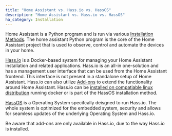 ```yaml
---
title: "Home Assistant vs. Hass.io vs. HassOS"
description: "Home Assistant vs. Hass.io vs. HassOS"
ha_category: Installation
---
```


Home Assistant is a Python program and is run via various [Installation Methods](https://www.home-assistant.io/docs/installation/).  The home assistant Python program is the core of the Home Assistant project that is used to observe, control and automate the devices in your home.  

[Hass.io](https://www.home-assistant.io/hassio/) is a Docker-based system for managing your Home Assistant installation and related applications. Hass.io is an all-in one-solution and has a management user interface that can be used from the Home Assistant frontend. This interface is not present in a standalone setup of Home Assistant. Hass.io can also utilize [Add-ons](https://www.home-assistant.io/addons/) to extend the functionality around Home Assistant. Hass.io can be [installed on compatiable linux distribution](https://www.home-assistant.io/hassio/installation/#alternative-install-on-a-generic-linux-host) running docker or is part of the HassOS installation method.  

[HassOS](https://github.com/home-assistant/hassos) is a Operating System specifcally deisgned to run Hass.io.  The whole system is optimized for the embedded system, security and allows for seamless updates of the underlying Operating System and Hass.io.  

Be aware that add-ons are only available in Hass.io, due to the way Hass.io is installed.
